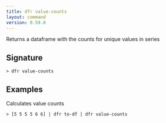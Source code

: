 ```yaml
---
title: dfr value-counts
layout: command
version: 0.59.0
---
```


Returns a dataframe with the counts for unique values in series

## Signature

```> dfr value-counts ```

## Examples

Calculates value counts
```shell
> [5 5 5 5 6 6] | dfr to-df | dfr value-counts
```

